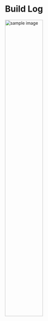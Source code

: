 # Build Log

<img src="https://drive.google.com/uc?id=1qN9rS3e7UdztTuP4w00ay2ul6ReyJT8r" alt="sample image" style="width: 50%;" />
